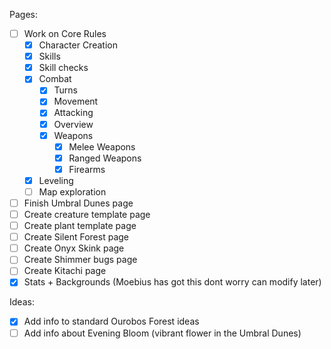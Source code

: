 Pages:
- [ ] Work on Core Rules
	- [x] Character Creation
	- [x] Skills
	- [x] Skill checks
	- [x] Combat
		- [x] Turns
		- [x] Movement
		- [x] Attacking
		- [x] Overview
		- [x] Weapons
			- [x] Melee Weapons
			- [x] Ranged Weapons
			- [x] Firearms
	- [x] Leveling
	- [ ] Map exploration
- [ ] Finish Umbral Dunes page
- [ ] Create creature template page
- [ ] Create plant template page
- [ ] Create Silent Forest page
- [ ] Create Onyx Skink page
- [ ] Create Shimmer bugs page
- [ ] Create Kitachi page
- [x] Stats + Backgrounds (Moebius has got this dont worry can modify later)

Ideas:
- [x] Add info to standard Ourobos Forest ideas
- [ ] Add info about Evening Bloom (vibrant flower in the Umbral Dunes)